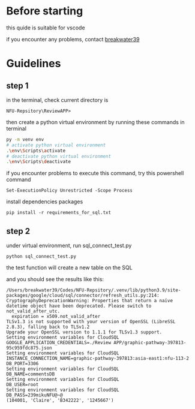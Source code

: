 # Before starting

this quide is suitable for vscode

if you encounter any problems, contact [breakwater39](mailto:41043152@gm.nfu.edu.tw)

# Guidelines

## step 1

in the terminal, check current directory is

    NFU-Repsitory\ReviewAPP>

then create a python virtual environment by running these commands in terminal
```bash
py -m venv env
# activate python virtual environment
.\env\Scripts\activate
# deactivate python virtual environment
.\env\Scripts\deactivate
```

if you encounter problems to execute this command, try this powershell command

```
Set-ExecutionPolicy Unrestricted -Scope Process
```

install dependencies packages

    pip install -r requirements_for_sql.txt

## step 2

under virtual environment, run sql_connect_test.py

    python sql_connect_test.py

the test function will create a new table on the SQL

and you should see the results like this:

```
/Users/breakwater39/Codes/NFU-Repsitory/.venv/lib/python3.9/site-packages/google/cloud/sql/connector/refresh_utils.py:214: CryptographyDeprecationWarning: Properties that return a naïve datetime object have been deprecated. Please switch to not_valid_after_utc.
  expiration = x509.not_valid_after
TLSv1.3 is not supported with your version of OpenSSL (LibreSSL 2.8.3), falling back to TLSv1.2
Upgrade your OpenSSL version to 1.1.1 for TLSv1.3 support.
Setting environment variables for CloudSQL
GOOGLE_APPLICATION_CREDENTIALS=./Review APP/graphic-pathway-397813-95c959fdc875.json
Setting environment variables for CloudSQL
INSTANCE_CONNECTION_NAME=graphic-pathway-397813:asia-east1:nfu-113-2
DB_PORT=3306
Setting environment variables for CloudSQL
DB_NAME=commentsDB
Setting environment variables for CloudSQL
DB_USER=root
Setting environment variables for CloudSQL
DB_PASS=239mikuNFU@~@
(104001, 'Claire', 'B342222', '1245667')

```